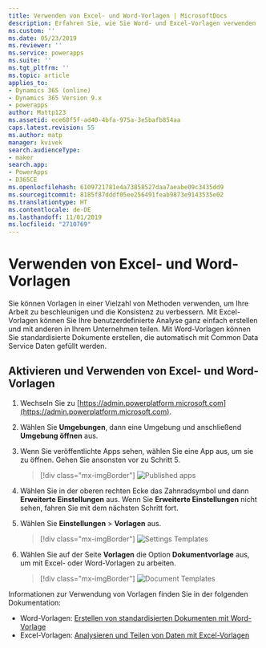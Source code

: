 ```yaml
---
title: Verwenden von Excel- und Word-Vorlagen | MicrosoftDocs
description: Erfahren Sie, wie Sie Word- und Excel-Vorlagen verwenden
ms.custom: ''
ms.date: 05/23/2019
ms.reviewer: ''
ms.service: powerapps
ms.suite: ''
ms.tgt_pltfrm: ''
ms.topic: article
applies_to:
- Dynamics 365 (online)
- Dynamics 365 Version 9.x
- powerapps
author: Mattp123
ms.assetid: ece68f5f-ad40-4bfa-975a-3e5bafb854aa
caps.latest.revision: 55
ms.author: matp
manager: kvivek
search.audienceType:
- maker
search.app:
- PowerApps
- D365CE
ms.openlocfilehash: 6109721781e4a73858527daa7aeabe09c3435dd9
ms.sourcegitcommit: 8185f87dddf05ee256491feab9873e9143535e02
ms.translationtype: HT
ms.contentlocale: de-DE
ms.lasthandoff: 11/01/2019
ms.locfileid: "2710769"
---
```

# <a name="use-excel-and-word-templates"></a>Verwenden von Excel- und Word-Vorlagen

Sie können Vorlagen in einer Vielzahl von Methoden verwenden, um Ihre Arbeit zu beschleunigen und die Konsistenz zu verbessern. Mit Excel-Vorlagen können Sie Ihre benutzerdefinierte Analyse ganz einfach erstellen und mit anderen in Ihrem Unternehmen teilen. Mit Word-Vorlagen können Sie standardisierte Dokumente erstellen, die automatisch mit Common Data Service Daten gefüllt werden.

## <a name="enable-and-work-with-excel-and-word-templates"></a>Aktivieren und Verwenden von Excel- und Word-Vorlagen

1. Wechseln Sie zu [https://admin.powerplatform.microsoft.com](https://admin.powerplatform.microsoft.com). 

2. Wählen Sie **Umgebungen**, dann eine Umgebung und anschließend **Umgebung öffnen** aus.

3. Wenn Sie veröffentlichte Apps sehen, wählen Sie eine App aus, um sie zu öffnen. Gehen Sie ansonsten vor zu Schritt 5.

   > [!div class="mx-imgBorder"] 
   > ![](media/published-apps.png "Published apps") 

4. Wählen Sie in der oberen rechten Ecke das Zahnradsymbol und dann **Erweiterte Einstellungen** aus. Wenn Sie **Erweiterte Einstellungen** nicht sehen, fahren Sie mit dem nächsten Schritt fort.

5. Wählen Sie **Einstellungen** > **Vorlagen** aus.

   > [!div class="mx-imgBorder"] 
   > ![](media/settings-templates.png "Settings Templates") 

6. Wählen Sie auf der Seite **Vorlagen** die Option **Dokumentvorlage** aus, um mit Excel- oder Word-Vorlagen zu arbeiten.

   > [!div class="mx-imgBorder"] 
   > ![](media/document-templates.png "Document Templates") 

Informationen zur Verwendung von Vorlagen finden Sie in der folgenden Dokumentation:

- Word-Vorlagen: [Erstellen von standardisierten Dokumenten mit Word-Vorlage](https://docs.microsoft.com/dynamics365/customer-engagement/admin/using-word-templates-dynamics-365)
- Excel-Vorlagen: [Analysieren und Teilen von Daten mit Excel-Vorlagen](https://docs.microsoft.com/dynamics365/customer-engagement/admin/analyze-your-data-with-excel-templates)

